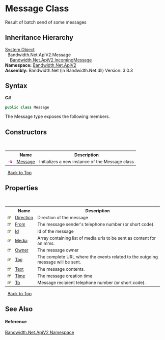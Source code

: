 ﻿# Message Class
 

Result of batch send of some messages


## Inheritance Hierarchy
<a href="http://msdn2.microsoft.com/en-us/library/e5kfa45b" target="_blank">System.Object</a><br />&nbsp;&nbsp;Bandwidth.Net.ApiV2.Message<br />&nbsp;&nbsp;&nbsp;&nbsp;<a href ="T_Bandwidth_Net_ApiV2_IncomingMessage.md">Bandwidth.Net.ApiV2.IncomingMessage</a><br />
**Namespace:**&nbsp;<a href ="N_Bandwidth_Net_ApiV2.md">Bandwidth.Net.ApiV2</a><br />**Assembly:**&nbsp;Bandwidth.Net (in Bandwidth.Net.dll) Version: 3.0.3

## Syntax

**C#**<br />
``` C#
public class Message
```

The Message type exposes the following members.


## Constructors
&nbsp;<table><tr><th></th><th>Name</th><th>Description</th></tr><tr><td>![Public method](media/pubmethod.gif "Public method")</td><td><a href ="M_Bandwidth_Net_ApiV2_Message__ctor.md">Message</a></td><td>
Initializes a new instance of the Message class</td></tr></table>&nbsp;
<a href="#message-class">Back to Top</a>

## Properties
&nbsp;<table><tr><th></th><th>Name</th><th>Description</th></tr><tr><td>![Public property](media/pubproperty.gif "Public property")</td><td><a href ="P_Bandwidth_Net_ApiV2_Message_Direction.md">Direction</a></td><td>
Direction of the message</td></tr><tr><td>![Public property](media/pubproperty.gif "Public property")</td><td><a href ="P_Bandwidth_Net_ApiV2_Message_From.md">From</a></td><td>
The message sender's telephone number (or short code).</td></tr><tr><td>![Public property](media/pubproperty.gif "Public property")</td><td><a href ="P_Bandwidth_Net_ApiV2_Message_Id.md">Id</a></td><td>
Id of the message</td></tr><tr><td>![Public property](media/pubproperty.gif "Public property")</td><td><a href ="P_Bandwidth_Net_ApiV2_Message_Media.md">Media</a></td><td>
Array containing list of media urls to be sent as content for an mms.</td></tr><tr><td>![Public property](media/pubproperty.gif "Public property")</td><td><a href ="P_Bandwidth_Net_ApiV2_Message_Owner.md">Owner</a></td><td>
The message owner</td></tr><tr><td>![Public property](media/pubproperty.gif "Public property")</td><td><a href ="P_Bandwidth_Net_ApiV2_Message_Tag.md">Tag</a></td><td>
The complete URL where the events related to the outgoing message will be sent.</td></tr><tr><td>![Public property](media/pubproperty.gif "Public property")</td><td><a href ="P_Bandwidth_Net_ApiV2_Message_Text.md">Text</a></td><td>
The message contents.</td></tr><tr><td>![Public property](media/pubproperty.gif "Public property")</td><td><a href ="P_Bandwidth_Net_ApiV2_Message_Time.md">Time</a></td><td>
The message creation time</td></tr><tr><td>![Public property](media/pubproperty.gif "Public property")</td><td><a href ="P_Bandwidth_Net_ApiV2_Message_To.md">To</a></td><td>
Message recipient telephone number (or short code).</td></tr></table>&nbsp;
<a href="#message-class">Back to Top</a>

## See Also


#### Reference
<a href ="N_Bandwidth_Net_ApiV2.md">Bandwidth.Net.ApiV2 Namespace</a><br />